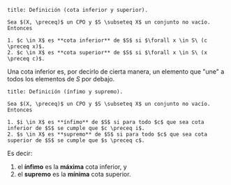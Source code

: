 ```ad-definition
title: Definición (cota inferior y superior).

Sea $(X, \preceq)$ un CPO y $S \subseteq X$ un conjunto no vacío. Entonces

1. $c \in X$ es **cota inferior** de $S$ si $\forall x \in S\ (c \preceq x)$.
2. $c \in X$ es **cota superior** de $S$ si $\forall x \in S\ (x \preceq c)$.

```

Una cota inferior es, por decirlo de cierta manera, un elemento que "une" a todos los elementos de $S$ por debajo.

```ad-definition
title: Definición (ínfimo y supremo).

Sea $(X, \preceq)$ un CPO y $S \subseteq X$ un conjunto no vacío. Entonces

1. $i \in X$ es **ínfimo** de $S$ si para todo $c$ que sea cota inferior de $S$ se cumple que $c \preceq i$.
2. $s \in X$ es **supremo** de $S$ si para todo $c$ que sea cota superior de $S$ se cumple que $s \preceq c$.

```

Es decir:

1. el **ínfimo** es la **máxima** cota inferior, y
2. el **supremo** es la **mínima** cota superior.
